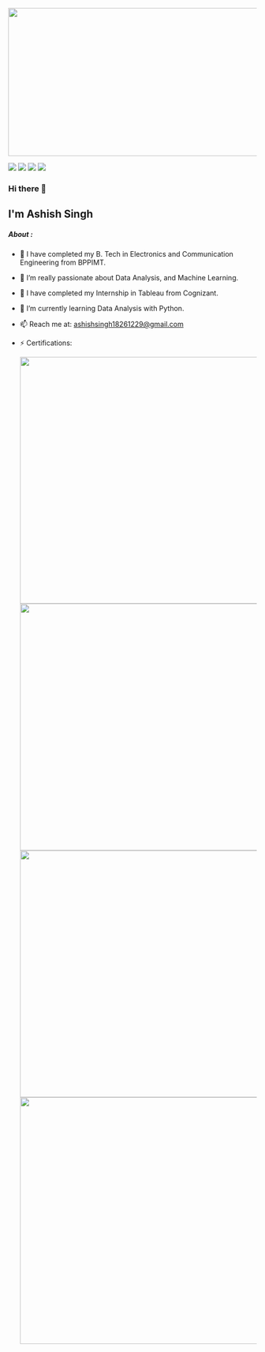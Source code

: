 <p align=”center”>

<img width="2000" height="300" src="https://github.com/AshishSingh1826/AshishSingh1826/assets/140939864/1b01243e-5af5-448c-abc6-f077b450ca62">

![](https://img.shields.io/badge/mysql-%2300f.svg?style=for-the-badge&logo=mysql&logoColor=white) ![](https://img.shields.io/badge/java-%23ED8B00.svg?style=for-the-badge&logo=openjdk&logoColor=white) 	![](https://img.shields.io/badge/python-3670A0?style=for-the-badge&logo=python&logoColor=ffdd54) ![](https://img.shields.io/badge/Microsoft_Excel-217346?style=for-the-badge&logo=microsoft-excel&logoColor=white) 

</p>

### Hi there 👋

## I'm Ashish Singh

##### About :

- 🔭 I have completed my B. Tech in Electronics and Communication Engineering from BPPIMT.

- 🔭 I’m really passionate about Data Analysis, and Machine Learning.

- 🔭 I have completed my Internship in Tableau from Cognizant.

- 🌱 I’m currently learning Data Analysis with Python.

- 📫 Reach me at: ashishsingh18261229@gmail.com

- ⚡ Certifications:

  <img height="500" src="https://github.com/AshishSingh1826/AshishSingh1826/assets/140939864/8ee608ac-8eb9-4864-b397-1f4c7810992a">

  <img height="500" src="https://github.com/AshishSingh1826/AshishSingh1826/assets/140939864/0e6e4537-deb4-40f4-b80a-df75a608a877">

  <img height="500" src="https://github.com/AshishSingh1826/AshishSingh1826/assets/140939864/d13b2f97-0964-42de-9896-45007fe3e0a5">

  <img height="500" src="https://github.com/AshishSingh1826/AshishSingh1826/assets/140939864/b6b75e01-d5ef-439d-885b-def8c4e2b753">


<!--
**AshishSingh1826/AshishSingh1826** is a ✨ _special_ ✨ repository because its `README.md` (this file) appears on your GitHub profile.

Here are some ideas to get you started:

- 🔭 I’m currently working on ...
- 🌱 I’m currently learning ...
- 👯 I’m looking to collaborate on ...
- 🤔 I’m looking for help with ...
- 💬 Ask me about ...
- 📫 How to reach me: ...
- 😄 Pronouns: ...
- ⚡ Fun fact: ...
-->
